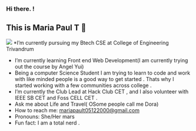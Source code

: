 ### Hi there.  !
##  This is  Maria  Paul T :woman:

![](name-of-giphy.gif)
*I’m currently  pursuing my Btech CSE at College of Engineering Trivandrum
* I’m currently learning Front end Web Development(I am currently trying out the course by Angel Yui)
*    Being a computer Science Student I am trying to learn to code and work with like minded people is a good way to get started . Thats why I started working with a few        communities across college .
* I’m  currently the Club Lead at Hack Club CET , and I also volunteer with IEEE SB CET and Foss CELL CET .
* Ask me about  Life and Travel( OSome people call me Dora)
* How to reach me:  mariapault05122000@gmail.com
* Pronouns:  She/Her mars
*  Fun fact:  I am a total nerd .

